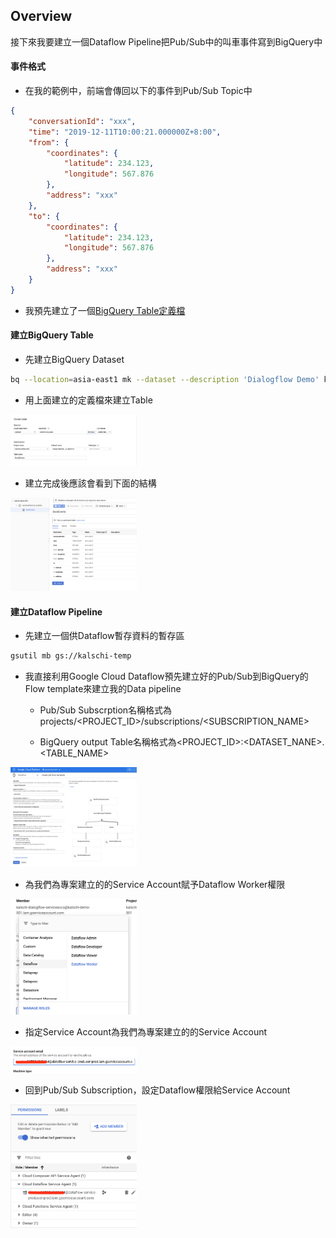 ##  Overview

接下來我要建立一個Dataflow Pipeline把Pub/Sub中的叫車事件寫到BigQuery中

####    事件格式

-   在我的範例中，前端會傳回以下的事件到Pub/Sub Topic中

```json
{
    "conversationId": "xxx",
    "time": "2019-12-11T10:00:21.000000Z+8:00",
    "from": {
        "coordinates": {
            "latitude": 234.123,
            "longitude": 567.876
        },
        "address": "xxx"
    },
    "to": {
        "coordinates": {
            "latitude": 234.123,
            "longitude": 567.876
        },
        "address": "xxx"
    }
}
```

-   我預先建立了一個[BigQuery Table定義檔](./schema-bq.json)

####    建立BigQuery Table

-   先建立BigQuery Dataset

```bash
bq --location=asia-east1 mk --dataset --description 'Dialogflow Demo' kalschi-demo-001:conversational_ai_anaytics
```

-   用上面建立的定義檔來建立Table

<img src="./img/bq-create-table.png" style="width:40%;height:30%"/>

-   建立完成後應該會看到下面的結構

<img src="./img//bq-table.png" style="width:40%;height:30%"/>


####    建立Dataflow Pipeline


-   先建立一個供Dataflow暫存資料的暫存區

```bash
gsutil mb gs://kalschi-temp
```

-   我直接利用Google Cloud Dataflow預先建立好的Pub/Sub到BigQuery的Flow template來建立我的Data pipeline

    -   Pub/Sub Subscrption名稱格式為projects/<PROJECT_ID>/subscriptions/<SUBSCRIPTION_NAME>
    
    -   BigQuery output Table名稱格式為<PROJECT_ID>:<DATASET_NANE>.<TABLE_NAME>

<img src="./img/dataflow-create-from-template.png" style="width:40%;height:30%"/>

-   為我們為專案建立的的Service Account賦予Dataflow Worker權限

<img src="./img/iam-dataflow-workder.png" style="width:40%;height:30%"/>

-   指定Service Account為我們為專案建立的的Service Account

<img src="./img/dataflow-service-account.png" style="width:40%;height:30%"/>

-   回到Pub/Sub Subscription，設定Dataflow權限給Service Account

<img src="./img/pubsub-subscription-service-account.png" style="width:40%;height:30%"/>
